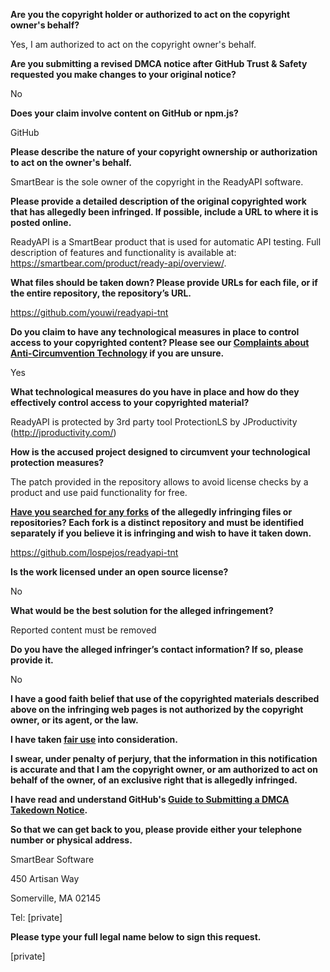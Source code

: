 **Are you the copyright holder or authorized to act on the copyright owner's behalf?**

Yes, I am authorized to act on the copyright owner's behalf.

**Are you submitting a revised DMCA notice after GitHub Trust & Safety requested you make changes to your original notice?**

No

**Does your claim involve content on GitHub or npm.js?**

GitHub

**Please describe the nature of your copyright ownership or authorization to act on the owner's behalf.**

SmartBear is the sole owner of the copyright in the ReadyAPI software.

**Please provide a detailed description of the original copyrighted work that has allegedly been infringed. If possible, include a URL to where it is posted online.**

ReadyAPI is a SmartBear product that is used for automatic API testing. Full description of features and functionality is available at: https://smartbear.com/product/ready-api/overview/.

**What files should be taken down? Please provide URLs for each file, or if the entire repository, the repository’s URL.**

https://github.com/youwi/readyapi-tnt

**Do you claim to have any technological measures in place to control access to your copyrighted content? Please see our <a href="https://docs.github.com/articles/guide-to-submitting-a-dmca-takedown-notice#complaints-about-anti-circumvention-technology">Complaints about Anti-Circumvention Technology</a> if you are unsure.**

Yes

**What technological measures do you have in place and how do they effectively control access to your copyrighted material?**

ReadyAPI is protected by 3rd party tool ProtectionLS by JProductivity (http://jproductivity.com/)

**How is the accused project designed to circumvent your technological protection measures?**

The patch provided in the repository allows to avoid license checks by a product and use paid functionality for free.

**<a href="https://docs.github.com/articles/dmca-takedown-policy#b-what-about-forks-or-whats-a-fork">Have you searched for any forks</a> of the allegedly infringing files or repositories? Each fork is a distinct repository and must be identified separately if you believe it is infringing and wish to have it taken down.**

https://github.com/lospejos/readyapi-tnt

**Is the work licensed under an open source license?**

No

**What would be the best solution for the alleged infringement?**

Reported content must be removed

**Do you have the alleged infringer’s contact information? If so, please provide it.**

No

**I have a good faith belief that use of the copyrighted materials described above on the infringing web pages is not authorized by the copyright owner, or its agent, or the law.**

**I have taken <a href="https://www.lumendatabase.org/topics/22">fair use</a> into consideration.**

**I swear, under penalty of perjury, that the information in this notification is accurate and that I am the copyright owner, or am authorized to act on behalf of the owner, of an exclusive right that is allegedly infringed.**

**I have read and understand GitHub's <a href="https://docs.github.com/articles/guide-to-submitting-a-dmca-takedown-notice/">Guide to Submitting a DMCA Takedown Notice</a>.**

**So that we can get back to you, please provide either your telephone number or physical address.**

SmartBear Software

450 Artisan Way

Somerville, MA 02145

Tel: [private]

**Please type your full legal name below to sign this request.**

[private]

